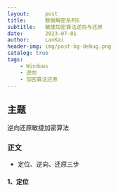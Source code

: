 ```yaml
---
layout:     post
title:      数据解密系列6
subtitle:   敏捷加密算法逆向与还原
date:       2023-07-01
author:     LanKai
header-img: img/post-bg-debug.png
catalog: true
tags:
    - Windows
    - 逆向
    - 加密算法还原
---
```




## 主题
逆向还原敏捷加密算法

### 正文
- 定位、逆向、还原三步

#### 1、定位

